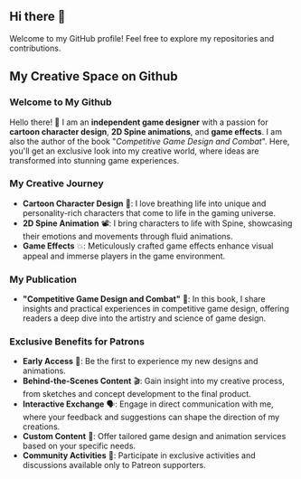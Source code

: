 ## Hi there 👋

Welcome to my GitHub profile! Feel free to explore my repositories and contributions.

## My Creative Space on Github

### Welcome to My Github
Hello there! 👋 I am an **independent game designer** with a passion for **cartoon character design**, **2D Spine animations**, and **game effects**. I am also the author of the book "*Competitive Game Design and Combat*". Here, you'll get an exclusive look into my creative world, where ideas are transformed into stunning game experiences.

### My Creative Journey
- **Cartoon Character Design** 🎨: I love breathing life into unique and personality-rich characters that come to life in the gaming universe.
- **2D Spine Animation** 📽️: I bring characters to life with Spine, showcasing their emotions and movements through fluid animations.
- **Game Effects** 💥: Meticulously crafted game effects enhance visual appeal and immerse players in the game environment.

### My Publication
- **"Competitive Game Design and Combat"** 📖: In this book, I share insights and practical experiences in competitive game design, offering readers a deep dive into the artistry and science of game design.

### Exclusive Benefits for Patrons
- **Early Access** 🚀: Be the first to experience my new designs and animations.
- **Behind-the-Scenes Content** 🎬: Gain insight into my creative process, from sketches and concept development to the final product.
- **Interactive Exchange** 🗣️: Engage in direct communication with me, where your feedback and suggestions can shape the direction of my creations.
- **Custom Content** 🎨: Offer tailored game design and animation services based on your specific needs.
- **Community Activities** 👥: Participate in exclusive activities and discussions available only to Patreon supporters.

